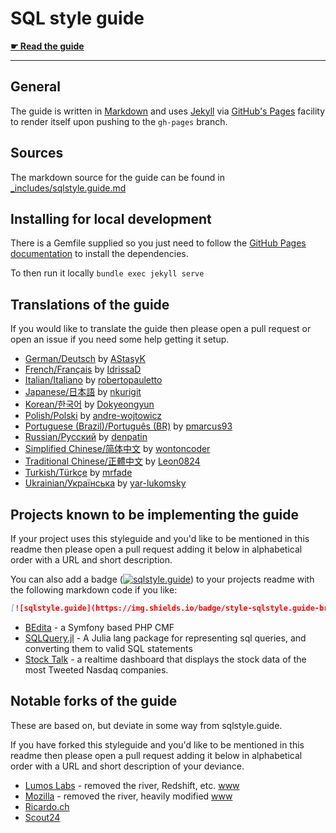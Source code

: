 # SQL style guide

**[☛ Read the guide](https://www.sqlstyle.guide)**

---

## General

The guide is written in [Markdown][md-lang] and uses [Jekyll][jekyll] via
[GitHub's Pages][gh-pages] facility to render itself upon pushing to the `gh-pages`
branch.

## Sources

The markdown source for the guide can be found in [_includes/sqlstyle.guide.md][md]

## Installing for local development

There is a Gemfile supplied so you just need to follow the
[GitHub Pages documentation][gh-pages-help] to install the dependencies.

To then run it locally `bundle exec jekyll serve`

## Translations of the guide

If you would like to translate the guide then please open a pull request or open an issue
if you need some help getting it setup.

* [German/Deutsch](https://www.sqlstyle.guide/de/) by [AStasyK](https://github.com/AStasyK)
* [French/Français](https://www.sqlstyle.guide/fr/) by [IdrissaD](https://github.com/IdrissaD)
* [Italian/Italiano](https://www.sqlstyle.guide/it/) by [robertopauletto](https://github.com/robertopauletto)
* [Japanese/日本語](https://www.sqlstyle.guide/ja/) by [nkurigit](https://github.com/nkurigit)
* [Korean/한국어](https://www.sqlstyle.guide/ko/) by [Dokyeongyun](https://github.com/Dokyeongyun)
* [Polish/Polski](https://www.sqlstyle.guide/pl/) by [andre-wojtowicz](https://github.com/andre-wojtowicz)
* [Portuguese (Brazil)/Português (BR)](https://www.sqlstyle.guide/pt-br/) by [pmarcus93](https://github.com/pmarcus93)
* [Russian/Русский](https://www.sqlstyle.guide/ru/) by [denpatin](https://github.com/denpatin)
* [Simplified Chinese/简体中文](https://www.sqlstyle.guide/zh/) by [wontoncoder](https://github.com/wontoncoder)
* [Traditional Chinese/正體中文](https://www.sqlstyle.guide/zh-tw/) by [Leon0824](https://github.com/Leon0824)
* [Turkish/Türkçe](https://www.sqlstyle.guide/tr/) by [mrfade](https://github.com/mrfade)
* [Ukrainian/Українська](https://www.sqlstyle.guide/ua/) by [yar-lukomsky](https://github.com/yar-lukomsky)

## Projects known to be implementing the guide

If your project uses this styleguide and you'd like to be mentioned in this readme then
please open a pull request adding it below in alphabetical order with a URL and short
description.

You can also add a badge ([![sqlstyle.guide](https://img.shields.io/badge/style-sqlstyle.guide-brightgreen.svg)](https://www.sqlstyle.guide/)) to your projects readme with the following markdown code if you like:

```markdown
[![sqlstyle.guide](https://img.shields.io/badge/style-sqlstyle.guide-brightgreen.svg)](https://www.sqlstyle.guide/)
```

* [BEdita](https://github.com/bedita/bedita) - a Symfony based PHP CMF
* [SQLQuery.jl](https://github.com/yeesian/SQLQuery.jl) - A Julia lang package for representing sql queries, and converting them to valid SQL statements
* [Stock Talk](https://github.com/nigelgilbert/stock-talk) - a realtime dashboard that displays the stock data of the most Tweeted Nasdaq companies.

## Notable forks of the guide

These are based on, but deviate in some way from sqlstyle.guide.

If you have forked this styleguide and you'd like to be mentioned in this readme then
please open a pull request adding it below in alphabetical order with a URL and short
description of your deviance.

* [Lumos Labs](https://github.com/lumoslabs/sqlstyle.guide) - removed the river, Redshift, etc. [www](https://engineering.lumosity.com/sqlstyle.guide)
* [Mozilla](https://github.com/mozilla/firefox-data-docs/blob/master/concepts/sql_style.md) - removed the river, heavily modified [www](https://docs.telemetry.mozilla.org/concepts/sql_style.html)
* [Ricardo.ch](https://ricardo-ch.github.io/sqlstyle.guide/)
* [Scout24](https://github.com/Scout24/sqlstyle.guide)


[md-lang]: https://daringfireball.net/projects/markdown/
[jekyll]: https://jekyllrb.com/
[gh-pages]: https://pages.github.com/
[md]: https://github.com/treffynnon/sqlstyle.guide/blob/gh-pages/_includes/sqlstyle.guide.md
[gh-pages-help]: https://help.github.com/articles/setting-up-your-github-pages-site-locally-with-jekyll/

